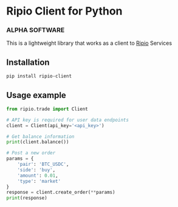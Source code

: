 # Ripio Client for Python
###  ALPHA SOFTWARE


This is a lightweight library that works as a client to [Ripio](https://www.ripio.com) Services

## Installation
```bash
pip install ripio-client
```

## Usage example
```python
from ripio.trade import Client

# API key is required for user data endpoints
client = Client(api_key='<api_key>')

# Get balance information
print(client.balance())

# Post a new order
params = {
	'pair': 'BTC_USDC',
	'side': 'buy',
	'amount': 0.01,
	'type': 'market'
}
response = client.create_order(**params)
print(response)
```
